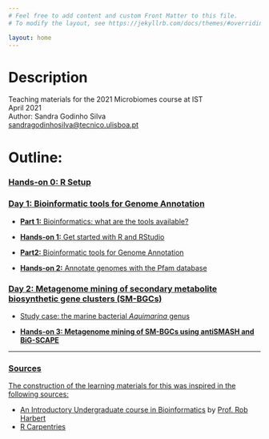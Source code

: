 ```yaml
---
# Feel free to add content and custom Front Matter to this file.
# To modify the layout, see https://jekyllrb.com/docs/themes/#overriding-theme-defaults

layout: home
---
```


# Description
Teaching materials for the 2021 Microbiomes course at IST  
April 2021  
Author: Sandra Godinho Silva  
sandragodinhosilva@tecnico.ulisboa.pt 

# Outline:

### <a href='pages/R_setup.html'> Hands-on 0: R Setup


### <a href='pages/1_Intro.html'> Day 1: Bioinformatic tools for Genome Annotation

* **Part 1:** Bioinformatics: what are the tools available?

* <a href='pages/R_setup.html'> **Hands-on 1:** Get started with R and RStudio

* **Part2:** Bioinformatic tools for Genome Annotation

* **Hands-on 2:** Annotate genomes with the Pfam database


### <a href='pages/SM-BGCs.html'> Day 2: Metagenome mining of secondary metabolite biosynthetic gene clusters (SM-BGCs)

* Study case: the marine bacterial *Aquimarina* genus 

* <a href='pages/2021_Microbiomes.pdf'> **Hands-on 3: Metagenome mining of SM-BGCs using antiSMASH and BiG-SCAPE**

***
### Sources
The construction of the learning materials for this was inspired in the following sources:
* [An Introductory Undergraduate course in Bioinformatics](https://rsh249.github.io/bioinformatics/) by [Prof. Rob Harbert](https://github.com/rsh249)  
* [R Carpentries](https://carpentries.org/)
